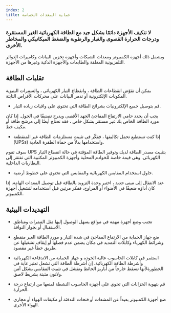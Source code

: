 ```yaml
---
index: 2
title: حماية المعدات الحساسة
---
```

### لا تتكيف الأجهزة دائمًا بشكل جيد مع الطاقة الكهربائية الغير المستقرة ودرجات الحرارة القصوى والغبار والرطوبة والضغط الميكانيكي والمخاطر الأخرى.

ويشمل ذلك أجهزة الكمبيوتر ومعدات الشبكات وأجهزة تخزين البيانات وكاميرات الدوائر التلفزيونية المغلقة والطابعات والأجهزة الذكية وغيرها من الأجهزة.

## تقلبات الطاقة

يمكن أن تقوّض انقطاعات الطاقة ، وانقطاع التيار الكهربائي ، والسمرات البنيوية المكونات الإلكترونية أو تدمر البيانات على محركات الأقراص الثابتة.

- قم بتوصيل جميع الإلكترونيات بشرائح الطاقة التي تحتوي على واقيات زيادة التيار.

يجب أن يحدد حامي الارتفاع المفاجئ الجهد الأقصى ويدرج تصنيفًا في الجول. إذا كان مورد الطاقة الخاص بك غير مستقر بشكل خاص ، فقد تحتاج أيضًا إلى مرشح طاقة أو مكيف خط.

- إذا كنت تستطيع تحمل تكاليفها ، ففكّر في تثبيت مستلزمات الطاقة غير المنقطعة (UPSs) واستخدامها بدلاً من حماة الطفرة العادية.

سوف تقوم UPS بتثبيت مصدر الطاقة لديك وتوفير الطاقة المؤقتة في حالة انقطاع التيار الكهربائي. وهي قيمة خاصة للخوادم المحلية وأجهزة الكمبيوتر المكتبية التي تفتقر إلى البطاريات الداخلية.

- حاول استخدام المقابس الكهربائية والمقابس التي تحتوي على خطوط أرضية.

عند الانتقال إلى مبنى جديد ، اختبر وحدة التزويد بالطاقة قبل توصيل المعدات الهامة. إذا كان أداؤه ضعيفًا في الأضواء أو المراوح، ففكر مرتين قبل استخدامه لتشغيل أجهزة الكمبيوتر.

## التهديدات البيئية

- تجنب وضع أجهزة مهمة في مواقع يسهل الوصول إليها مثل الممرات ومناطق الاستقبال أو بجوار النوافذ.

- ضع جهاز الحماية من الارتفاع المفاجئ في شدة التيار و مورد الطاقة الغير منقطع وشرائط الكهرباء وكابلات التمديد في مكان يضمن عدم فصلها أو إيقاف تشغيلها عن طريق خطأ غير مقصود.

- استثمر في كابلات الحاسوب عالية الجودة و جهاز الحماية من الاندفاعة الكهربائية وأشرطة الطاقة الكهربائية. إن أشرطة الطاقة التي تشعل تعتبر غاية في الخطورةلأنها تسقط خارجاً من أباريز الحائط وتفشل في تثبيت المقابس بشكل آمن ولاتون مثبتة بشريط لاصق.

- قم بتهوية الخزانات التي تحوي على أجهزة الحاسوب النشطة لمنعها من ارتفاع درجة الحرارة.

- ضع أجهزة الكمبيوتر بعيداً عن المشعات أو فتحات التدفئة أو مكيفات الهواء أو مجاري الهواء الأخرى.